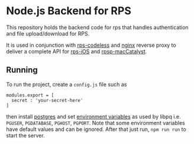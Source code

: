 # Node.js Backend for RPS
This repository holds the backend code for rps that handles authentication and file upload/download for RPS.

It is used in conjunction with [rps-codeless](https://github.com/adnahmed/rps-codeless) and [nginx](https://www.nginx.com) reverse proxy to deliver a complete API 
for [rps-iOS](https://github.com/adnahmed/rps-iOS) and [rpsp-macCatalyst](https://github.com/adnahmed/rpsp-macCatalyst).

## Running 
To run the project, create a `config.js` file such as
```
modules.export = [
  secret : 'your-secret-here'
]
```
then install [postgres](https://www.postgresql.org) and set [environment variables](https://www.postgresql.org/docs/9.1/libpq-envars.html) 
as used by libpq i.e. `PGUSER`, `PGDATABASE`, `PGHOST`, `PGPORT`. Note that some environment variables have default values and can be ignored.
After that just run,
`npm run run` to start the server.

